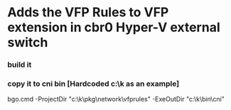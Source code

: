 <!--
SPDX-FileCopyrightText: © 2023 Siemens Healthcare GmbH

SPDX-License-Identifier: MIT
-->

# Adds the VFP Rules to VFP extension in cbr0 Hyper-V external switch 
### build it
### copy it to cni bin [Hardcoded c:\k as an example]
bgo.cmd -ProjectDir "c:\k\pkg\network\vfprules" -ExeOutDir "c:\k\bin\cni"